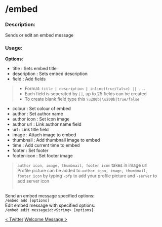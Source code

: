 # /embed

### Description:
Sends or edit an embed message<br>

### Usage:
**Options**:<br>
- title : Sets embed title
- description : Sets embed description
- field : Add fields
> - Format: `title | description | inline(true/false) || ...` <br>
> - Each field is seperated by `||`, up to 25 fields can be created <br>
> - To create blank field type this `\u200b|\u200b|true/false`<br>

- colour : Set colour of embed
- author : Set author name
- author icon : Set icon image
- author url : Link author name field
- url : Link title field
- image : Attach image to embed
- thumbnail : Add thumbnail image to embed
- time : Add current time to embed
- footer : Set footer
- footer-icon : Set footer image
> `author icon, image, thumbnail, footer icon` takes in image url<br>
> Profile picture can be added to `author icon, image, thumbnail, footer icon` by typing `-pfp` to add your profile picture and `-server` to add server icon<br><br>

Send an embed message specified options:<br>
`/embed add [options]`<br>
Edit embed message with specified options:<br>
`/embed edit messageid:<String> [options]`<br>

<a class="button prev" href="./#/commands/utilitycommands/twitterfollow" role="button">< Twitter</a>
<a class="button next" href="./#/commands/utilitycommands/welcomemsg" role="button">Welcome Message ></a>